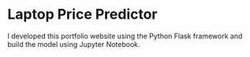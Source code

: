 # Laptop Price Predictor
I developed this portfolio website using the Python Flask framework and build the model using Jupyter Notebook.
